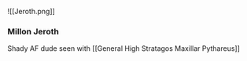 ![[Jeroth.png]]

### Millon Jeroth

Shady AF dude seen with [[General High Stratagos Maxillar Pythareus]]